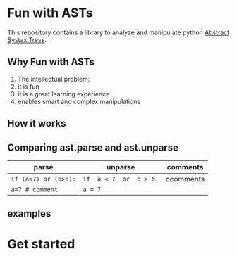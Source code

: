 # Fun with ASTs
This repository contains a library to analyze and manipulate python [Abstract Systax Tress](TBD).


## Why Fun with ASTs
1. The intellectual problem: 
2. it is fun
2. it is a great learning experience 
3. enables smart and complex manipulations 

## How it works



## Comparing ast.parse and ast.unparse
| parse                | unparse                 | comments  |
|----------------------|-------------------------|-----------|
| `if (a<7) or (b>6):` | `if  a < 7  or  b > 6:` | ccomments |
| `a=7 # comment`      | `a = 7`                 |           |



## examples



# Get started 